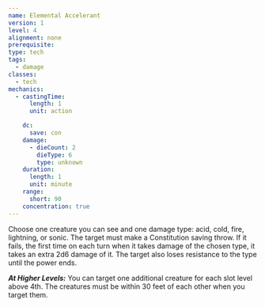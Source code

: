 ```yaml
---
name: Elemental Accelerant
version: 1
level: 4
alignment: none
prerequisite: 
type: tech
tags:
  - damage
classes:
  - tech
mechanics:
  - castingTime:
      length: 1
      unit: action

    dc:
      save: con
    damage:
      - dieCount: 2
        dieType: 6
        type: unknown
    duration:
      length: 1
      unit: minute
    range:
      short: 90
    concentration: true
---
```

Choose one creature you can see and one damage type: acid, cold, fire, lightning, or sonic. The target must make a Constitution saving throw. If it fails, the first time on each turn when it takes damage of the chosen type, it takes an extra 2d6 damage of it. The target also loses resistance to the type until the power ends.

***__At Higher Levels__:*** You can target one additional creature for each slot level above 4th. The creatures must be within 30 feet of each other when you target them.
    